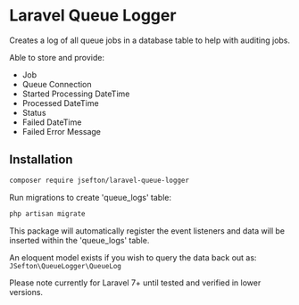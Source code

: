 # Laravel Queue Logger

Creates a log of all queue jobs in a database table to help with auditing jobs.

Able to store and provide:

- Job
- Queue Connection
- Started Processing DateTime
- Processed DateTime
- Status
- Failed DateTime
- Failed Error Message


## Installation


```bash
composer require jsefton/laravel-queue-logger
```

Run migrations to create 'queue_logs' table:
```bash
php artisan migrate
```

This package will automatically register the event listeners and data will be inserted within the 'queue_logs' table.

An eloquent model exists if you wish to query the data back out as: `JSefton\QueueLogger\QueueLog`

Please note currently for Laravel 7+ until tested and verified in lower versions.

